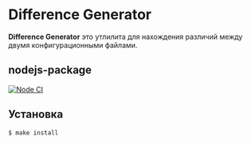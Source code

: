 # Difference Generator
**Difference Generator** это утлилита для нахождения различий между двумя конфигурационными файлами.

## nodejs-package
[![Node CI](https://github.com/iuserkv/frontend-project-lvl2/workflows/CI/badge.svg)](https://github.com/iuserkv/frontend-project-lvl2/actions)

## Установка
```sh
$ make install
```